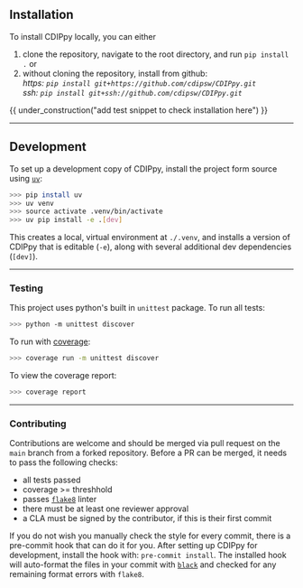 ## Installation
To install CDIPpy locally, you can either  
1.  clone the repository, navigate to the root directory, and run `pip install .` or   
2. without cloning the repository, install from github:  
*https: `pip install git+https://github.com/cdipsw/CDIPpy.git`*  
*ssh: `pip install git+ssh://github.com/cdipsw/CDIPpy.git`*

{{ under_construction("add test snippet to check installation here") }}

---

## Development  
To set up a development copy of CDIPpy, install the project form source using [`uv`](https://docs.astral.sh/uv/):  
``` bash
>>> pip install uv
>>> uv venv
>>> source activate .venv/bin/activate
>>> uv pip install -e .[dev]
```

This creates a local, virtual environment at `./.venv`, and installs a version of CDIPpy that is editable (`-e`), along with several additional dev dependencies (`[dev]`).

---
### Testing
This project uses python's built in `unittest` package. To run all tests: 
~~~ bash
>>> python -m unittest discover
~~~
To run with [coverage](https://coverage.readthedocs.io/en/7.8.2/):
~~~ bash
>>> coverage run -m unittest discover
~~~
To view the coverage report:
~~~ bash
>>> coverage report
~~~
---

### Contributing
Contributions are welcome and should be merged via pull request on the `main` branch from a forked repository. Before a PR can be merged, it needs to pass the following checks:

* all tests passed
* coverage >= threshhold
* passes [`flake8`](https://flake8.pycqa.org/en/latest/) linter
* there must be at least one reviewer approval
* a CLA must be signed by the contributor, if this is their first commit

If you do not wish you manually check the style for every commit, there is a pre-commit hook that can do it for you. After setting up CDIPpy for development, install the hook with: `pre-commit install`. The installed hook will auto-format the files in your commit with [`black`](https://black.readthedocs.io/en/stable/) and checked for any remaining format errors with `flake8`. 